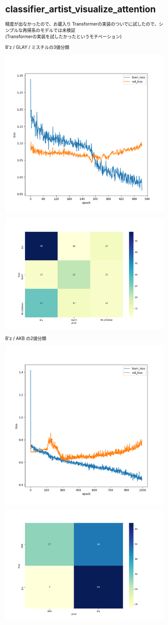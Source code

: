 # classifier_artist_visualize_attention

精度が出なかったので、お蔵入り
Transformerの実装のついでに試したので、シンプルな再帰系のモデルでは未検証  
(Transformerの実装を試したかったというモチベーション)

B'z / GLAY / ミスチルの3値分類

![学習曲線](./fig/history_3.png)

![分類結果](./fig/coonfusion_matrix_3.png)


B'z / AKB の2値分類

![学習曲線](./fig/history_2.png)  

![分類結果](./fig/coonfusion_matrix_2.png)

